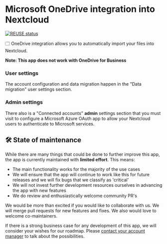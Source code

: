 <!--
  - SPDX-FileCopyrightText: 2020 Nextcloud GmbH and Nextcloud contributors
  - SPDX-License-Identifier: CC0-1.0
-->
# Microsoft OneDrive integration into Nextcloud

[![REUSE status](https://api.reuse.software/badge/github.com/nextcloud/integration_onedrive)](https://api.reuse.software/info/github.com/nextcloud/integration_onedrive)

🗔 OneDrive integration allows you to automatically import your files into Nextcloud.

**Note: This app does not work with OneDrive for Business**

### User settings

The account configuration and data migration happen in the "Data migration" user settings section.

### Admin settings

There also is a "Connected accounts" **admin** settings section that you must visit to configure a Microsoft Azure OAuth app to allow your Nextcloud users to authenticate to Microsoft services.

## **🛠️ State of maintenance**

While there are many things that could be done to further improve this app, the app is currently maintained with **limited effort**. This means:

- The main functionality works for the majority of the use cases
- We will ensure that the app will continue to work like this for future releases and we will fix bugs that we classify as 'critical'
- We will not invest further development resources ourselves in advancing the app with new features
- We do review and enthusiastically welcome community PR's

We would be more than excited if you would like to collaborate with us. We will merge pull requests for new features and fixes. We also would love to welcome co-maintainers.

If there is a strong business case for any development of this app, we will consider your wishes for our roadmap. Please [contact your account manager](https://nextcloud.com/enterprise/) to talk about the possibilities.
